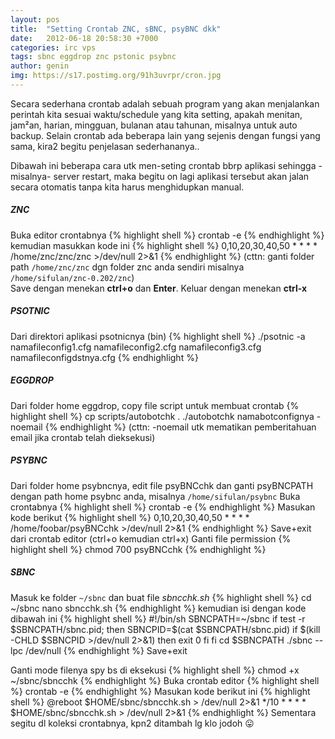 ```yaml
---
layout: pos
title:  "Setting Crontab ZNC, sBNC, psyBNC dkk"
date:   2012-06-18 20:58:30 +7000
categories: irc vps
tags: sbnc eggdrop znc pstonic psybnc
author: genin
img: https://s17.postimg.org/91h3uvrpr/cron.jpg
---
```


Secara sederhana crontab adalah sebuah program yang akan menjalankan perintah kita sesuai waktu/schedule yang kita setting, apakah menitan, jam²an, harian, mingguan, bulanan atau tahunan, misalnya untuk auto backup. Selain crontab ada beberapa lain yang sejenis dengan fungsi yang sama, kira2 begitu penjelasan sederhananya..

Dibawah ini beberapa cara utk men-seting crontab bbrp aplikasi sehingga -misalnya- server restart, maka begitu on lagi aplikasi tersebut akan jalan secara otomatis tanpa kita harus menghidupkan manual.

<h5>ZNC</h5>
Buka editor crontabnya
{% highlight shell %}
crontab -e
{% endhighlight %}
kemudian masukkan kode ini
{% highlight shell %}
0,10,20,30,40,50 * * * * /home/znc/znc/znc >/dev/null 2>&1
{% endhighlight %}
(cttn: ganti folder path <code>/home/znc/znc</code> dgn folder znc anda sendiri misalnya <code>/home/sifulan/znc-0.202/znc</code>)<br />
Save dengan menekan <b>ctrl+o</b> dan <b>Enter</b>.
Keluar dengan menekan <b>ctrl-x</b>

<h5>PSOTNIC</h5>
Dari direktori aplikasi psotnicnya (bin)
{% highlight shell %}
./psotnic -a namafileconfig1.cfg namafileconfig2.cfg namafileconfig3.cfg namafileconfigdstnya.cfg
{% endhighlight %}

<h5>EGGDROP</h5>
Dari folder home eggdrop, copy file script untuk membuat crontab
{% highlight shell %}
cp scripts/autobotchk .
./autobotchk namabotconfignya -noemail
{% endhighlight %}
(cttn: -noemail utk mematikan pemberitahuan email jika crontab telah dieksekusi)

<h5>PSYBNC</h5>
Dari folder home psybncnya, edit file psyBNCchk dan ganti psyBNCPATH dengan path home psybnc anda, misalnya <code>/home/sifulan/psybnc</code>
Buka crontabnya
{% highlight shell %}
crontab -e
{% endhighlight %}
Masukan kode berikut
{% highlight shell %}
0,10,20,30,40,50 * * * * /home/foobar/psyBNCchk >/dev/null 2>&1
{% endhighlight %}
Save+exit dari crontab editor (ctrl+o kemudian ctrl+x)
Ganti file permission
{% highlight shell %}
chmod 700 psyBNCchk
{% endhighlight %}

<h5>SBNC</h5>
Masuk ke folder <code>~/sbnc</code> dan buat file <i>sbncchk.sh</i>
{% highlight shell %}
cd ~/sbnc
nano sbncchk.sh
{% endhighlight %}
kemudian isi dengan kode dibawah ini
{% highlight shell %}
#!/bin/sh
SBNCPATH=~/sbnc
if test -r $SBNCPATH/sbnc.pid; then
SBNCPID=$(cat $SBNCPATH/sbnc.pid)
if $(kill -CHLD $SBNCPID >/dev/null 2>&1)
then
exit 0
fi
fi
cd $SBNCPATH
./sbnc --lpc /dev/null
{% endhighlight %}
Save+exit

Ganti mode filenya spy bs di eksekusi
{% highlight shell %}
chmod +x ~/sbnc/sbncchk
{% endhighlight %}
Buka crontab editor
{% highlight shell %}
crontab -e
{% endhighlight %}
Masukan kode berikut ini
{% highlight shell %}
@reboot $HOME/sbnc/sbncchk.sh > /dev/null 2>&1
*/10 * * * * $HOME/sbnc/sbncchk.sh > /dev/null 2>&1
{% endhighlight %}
Sementara segitu dl koleksi crontabnya, kpn2 ditambah lg klo jodoh 😛
